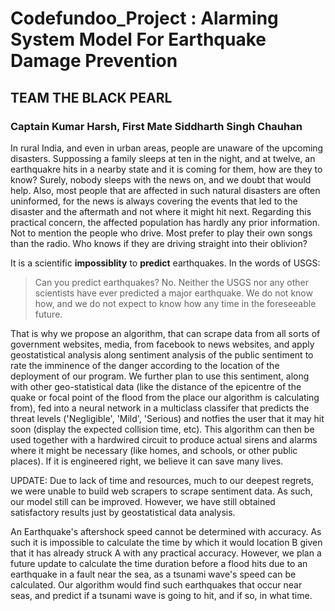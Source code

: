 # Codefundoo_Project : Alarming System Model For Earthquake Damage Prevention 
## TEAM                   THE BLACK PEARL 
###                       Captain Kumar Harsh, First Mate Siddharth Singh Chauhan
In rural India, and even in urban areas, people are unaware of the upcoming disasters. Suppossing a family sleeps at ten in the night, and at twelve, an earthquakre hits in a nearby state and it is coming for them, how are they to know? Surely, nobody sleeps with the news on, and we doubt that would help. Also, most people that are affected in such natural disasters are often uninformed, for the news is always covering the events that led to the disaster and the aftermath and not where it might hit next. Regarding this practical concern, the affected population has hardly any prior information. Not to mention the people who drive. Most prefer to play their own songs than the radio. Who knows if they are driving straight into their oblivion?

It is a scientific **impossiblity** to **predict** earthquakes. In the words of USGS: 
>Can you predict earthquakes?
>No. Neither the USGS nor any other scientists have ever predicted a major earthquake. We do not know how, and we do not expect to know how any time in the foreseeable future.

That is why we propose an algorithm, that can scrape data from all sorts of government websites, media, from facebook to news websites, and apply geostatistical analysis along sentiment analysis of the public sentiment to rate the imminence of the danger according to the location of the deployment of our program. We further plan to use this sentiment, along with other geo-statistical data (like the distance of the epicentre of the quake or focal point of the flood from the place our algorithm is calculating from), fed into a neural network in a multiclass classifer that predicts the threat levels ('Negligible', 'Mild', 'Serious) and notfies the user that it may hit soon (display the expected collision time, etc). This algorithm can then be used together with a hardwired circuit to produce actual sirens and alarms where it might be necessary (like homes, and schools, or other public places). If it is engineered right, we believe it can save many lives.


UPDATE:
Due to lack of time and resources, much to our deepest regrets, we were unable to build web scrapers to scrape sentiment data. As such, our model still can be improved. However, we have still obtained satisfactory results just by geostatistical data analysis.

An Earthquake's aftershock speed cannot be determined with accuracy. As such it is impossible to calculate the time by which it would location B given that it has already struck A with any practical accuracy. However, we plan a future update to calculate the time duration before a flood hits due to an earthquake in a fault near the sea, as a tsunami wave's speed can be calculated. Our algorithm would find such earthquakes that occur near seas, and predict if a tsunami wave is going to hit, and if so, in what time. 
